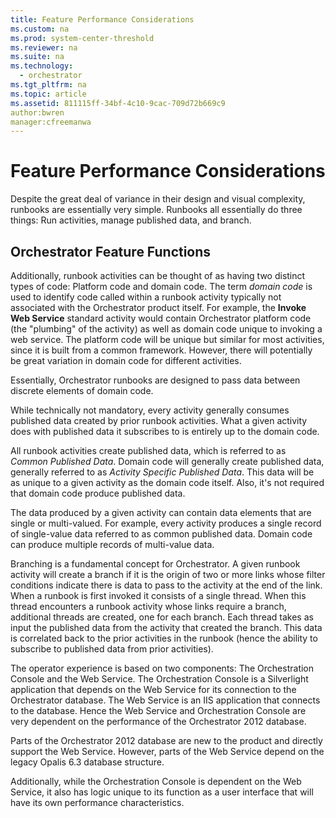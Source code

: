 ```yaml
---
title: Feature Performance Considerations
ms.custom: na
ms.prod: system-center-threshold
ms.reviewer: na
ms.suite: na
ms.technology: 
  - orchestrator
ms.tgt_pltfrm: na
ms.topic: article
ms.assetid: 811115ff-34bf-4c10-9cac-709d72b669c9
author:bwren
manager:cfreemanwa
---
```

# Feature Performance Considerations
Despite the great deal of variance in their design and visual complexity, runbooks are essentially very simple. Runbooks all essentially do three things: Run activities, manage published data, and branch.  
  
## Orchestrator Feature Functions  
Additionally, runbook activities can be thought of as having two distinct types of code: Platform code and domain code. The term *domain code* is used to identify code called within a runbook activity typically not associated with the Orchestrator product itself. For example, the **Invoke Web Service** standard activity would contain Orchestrator platform code \(the "plumbing" of the activity\) as well as domain code unique to invoking a web service. The platform code will be unique but similar for most activities, since it is built from a common framework. However, there will potentially be great variation in domain code for different activities.  
  
Essentially, Orchestrator runbooks are designed to pass data between discrete elements of domain code.  
  
While technically not mandatory, every activity generally consumes published data created by prior runbook activities. What a given activity does with published data it subscribes to is entirely up to the domain code.  
  
All runbook activities create published data, which is referred to as *Common Published Data*. Domain code will generally create published data, generally referred to as *Activity Specific Published Data*. This data will be as unique to a given activity as the domain code itself. Also, it's not required that domain code produce published data.  
  
The data produced by a given activity can contain data elements that are single or multi\-valued. For example, every activity produces a single record of single\-value data referred to as common published data. Domain code can produce multiple records of multi\-value data.  
  
Branching is a fundamental concept for Orchestrator. A given runbook activity will create a branch if it is the origin of two or more links whose filter conditions indicate there is data to pass to the activity at the end of the link. When a runbook is first invoked it consists of a single thread. When this thread encounters a runbook activity whose links require a branch, additional threads are created, one for each branch. Each thread takes as input the published data from the activity that created the branch. This data is correlated back to the prior activities in the runbook \(hence the ability to subscribe to published data from prior activities\).  
  
The operator experience is based on two components: The Orchestration Console and the Web Service. The Orchestration Console is a Silverlight application that depends on the Web Service for its connection to the Orchestrator database. The Web Service is an IIS application that connects to the database. Hence the Web Service and Orchestration Console are very dependent on the performance of the Orchestrator 2012 database.  
  
Parts of the Orchestrator 2012 database are new to the product and directly support the Web Service. However, parts of the Web Service depend on the legacy Opalis 6.3 database structure.  
  
Additionally, while the Orchestration Console is dependent on the Web Service, it also has logic unique to its function as a user interface that will have its own performance characteristics.  
  
